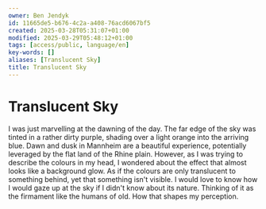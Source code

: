 ```yaml
---
owner: Ben Jendyk
id: 11665de5-b676-4c2a-a408-76acd6067bf5
created: 2025-03-28T05:31:07+01:00
modified: 2025-03-29T05:48:12+01:00
tags: [access/public, language/en]
key-words: []
aliases: [Translucent Sky]
title: Translucent Sky
---
```


# Translucent Sky

I was just marvelling at the dawning of the day. The far edge of the sky was tinted in a rather dirty purple, shading over a light orange into the arriving blue. Dawn and dusk in Mannheim are a beautiful experience, potentially leveraged by the flat land of the Rhine plain. However, as I was trying to describe the colours in my head, I wondered about the effect that almost looks like a background glow. As if the colours are only translucent to something behind, yet that something isn't visible. I would love to know how I would gaze up at the sky if I didn't know about its nature. Thinking of it as the firmament like the humans of old. How that shapes my perception.
